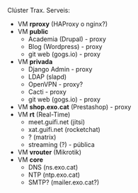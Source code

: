 Clúster Trax. Serveis:
- VM **rproxy** (HAProxy o nginx?)
- VM **public**
    - Academia (Drupal) - proxy
    - Blog (Wordpress) - proxy
    - git web (gogs.io) - proxy
- VM **privada**
    - Django Admin - proxy
    - LDAP (slapd)
    - OpenVPN - proxy?
    - Cacti - proxy
    - git web (gogs.io) - proxy
- VM **shop.exo.cat** (Prestashop) - proxy
- VM **rt** (Real-Time)
    - meet.guifi.net (jitsi)
    - xat.guifi.net (rocketchat)
    - ? (matrix)
    - streaming (?) - pública
- VM **vrouter** (Mikrotik)
- VM **core**
    - DNS (ns.exo.cat)
    - NTP (ntp.exo.cat)
    - SMTP? (mailer.exo.cat?)
